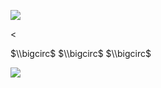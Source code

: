 ![](https://www.nta.go.jp/tmp/f85c7375-0d1f-4305-833e-2e651159874d/images/eb0f6aee19e4ce4c5927b35423615bd83b6088bcd3673fa65971370852c102f4.jpg)

$<$

$\\bigcirc$ $\\bigcirc$ $\\bigcirc$

![](https://www.nta.go.jp/tmp/f85c7375-0d1f-4305-833e-2e651159874d/images/4462c84a6a529045d7560ae94b79c969290875228837240f8f63dd69b2f22dd0.jpg)